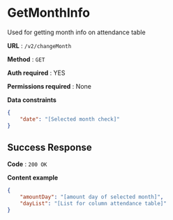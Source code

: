# GetMonthInfo

Used for getting month info on attendance table

**URL** : `/v2/changeMonth`

**Method** : `GET`

**Auth required** : YES

**Permissions required** :  None

**Data constraints**

```json
{
    "date": "[Selected month check]"
}
```

## Success Response

**Code** : `200 OK` 

**Content example**

```json
{
    "amountDay": "[amount day of selected month]",
    "dayList": "[List for column attendance table]"
}
```


